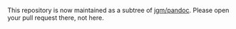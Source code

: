 This repository is now maintained as a subtree of
[jgm/pandoc](https://github.com/jgm/pandoc).  Please open
your pull request there, not here.

